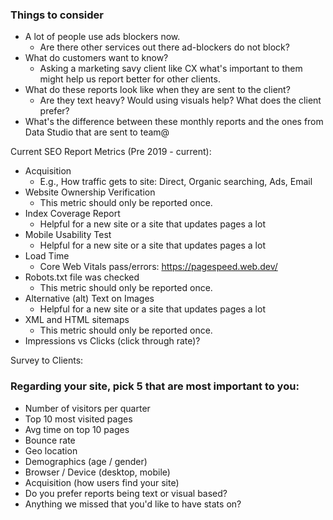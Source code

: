 ### Things to consider
- A lot of people use ads blockers now.
  - Are there other services out there ad-blockers do not block?
- What do customers want to know?
  - Asking a marketing savy client like CX what's important to them might help us report better for other clients.
- What do these reports look like when they are sent to the client?
  - Are they text heavy? Would using visuals help? What does the client prefer?
- What's the difference between these monthly reports and the ones from Data Studio that are sent to team@


Current SEO Report Metrics (Pre 2019 - current):
- Acquisition
  - E.g., How traffic gets to site: Direct, Organic searching, Ads, Email
- Website Ownership Verification
  - This metric should only be reported once.
- Index Coverage Report
  - Helpful for a new site or a site that updates pages a lot
- Mobile Usability Test
  - Helpful for a new site or a site that updates pages a lot
- Load Time
  - Core Web Vitals pass/errors: https://pagespeed.web.dev/
- Robots.txt file was checked
  - This metric should only be reported once.
- Alternative (alt) Text on Images
  - Helpful for a new site or a site that updates pages a lot
- XML and HTML sitemaps
  - This metric should only be reported once.
- Impressions vs Clicks (click through rate)?


Survey to Clients:

### Regarding your site, pick 5 that are most important to you:
  - Number of visitors per quarter
  - Top 10 most visited pages
  - Avg time on top 10 pages
  - Bounce rate
  - Geo location
  - Demographics (age / gender)
  - Browser / Device (desktop, mobile)
  - Acquisition (how users find your site)
  - Do you prefer reports being text or visual based?
  - Anything we missed that you'd like to have stats on?